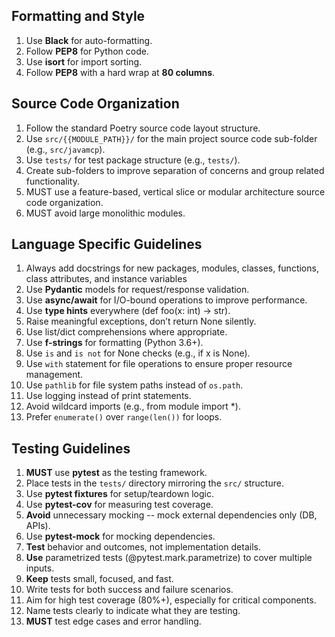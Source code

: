 ## Formatting and Style

1. Use **Black** for auto-formatting.
2. Follow **PEP8** for Python code.
3. Use **isort** for import sorting.
4. Follow **PEP8** with a hard wrap at **80 columns**.

## Source Code Organization

1. Follow the standard Poetry source code layout structure.
2. Use `src/{{MODULE_PATH}}/` for the main project source code 
   sub-folder (e.g., `src/javamcp`).
3. Use `tests/` for test package structure (e.g., `tests/`).
4. Create sub-folders to improve separation of concerns and group related 
   functionality.
5. MUST use a feature-based, vertical slice or modular architecture source 
   code organization.
6. MUST avoid large monolithic modules.

## Language Specific Guidelines

1. Always add docstrings for new packages, modules, classes, functions, 
   class attributes, and instance variables 
2. Use **Pydantic** models for request/response validation. 
3. Use **async/await** for I/O-bound operations to improve performance.
4. Use **type hints** everywhere (def foo(x: int) -> str). 
5. Raise meaningful exceptions, don’t return None silently.
6. Use list/dict comprehensions where appropriate.
7.  Use **f-strings** for formatting (Python 3.6+).
8. Use `is` and `is not` for None checks (e.g., if x is None).
9. Use `with` statement for file operations to ensure proper resource management.
10. Use `pathlib` for file system paths instead of `os.path`.
11. Use logging instead of print statements.
12. Avoid wildcard imports (e.g., from module import *).
13. Prefer `enumerate()` over `range(len())` for loops.

## Testing Guidelines

1. **MUST** use **pytest** as the testing framework.
2. Place tests in the `tests/` directory mirroring the `src/` structure.
3. Use **pytest fixtures** for setup/teardown logic.
4. Use **pytest-cov** for measuring test coverage.
5. **Avoid** unnecessary mocking -- mock external dependencies only (DB, APIs).
6. Use **pytest-mock** for mocking dependencies.
7. **Test** behavior and outcomes, not implementation details.
8. **Use** parametrized tests (@pytest.mark.parametrize) to cover multiple 
   inputs.
9. **Keep** tests small, focused, and fast.
10. Write tests for both success and failure scenarios.
11. Aim for high test coverage (80%+), especially for critical components.
12. Name tests clearly to indicate what they are testing.
13. **MUST** test edge cases and error handling.

